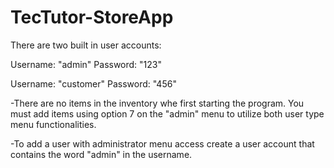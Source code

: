 # TecTutor-StoreApp

There are two built in user accounts:

Username: "admin"
Password: "123"

Username: "customer"
Password: "456"

-There are no items in the inventory whe first starting the program. You must add items using option 7 on the "admin" menu to utilize both user type menu functionalities.

-To add a user with administrator menu access create a user account 
that contains the word "admin" in the username.
